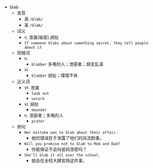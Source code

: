 - blab
  - 发音
    - 英 `/blæb/`
    - 美 `/blæb/`
  - 词义
    - v. 泄漏(秘密),胡扯
    - `If someone blabs about something secret, they tell people about it`
  - 同根词
    - n.
      - `blabber` 多嘴的人；泄密者；胡言乱语
    - vi.
      - `blabber` 胡扯；喋喋不休
  - 近义词
    - vt. 泄漏
      - `leak out`
      - `uncork`
    - vi. 胡扯
      - `maunder`
    - n. 泄密者；多嘴的人
      - `prater`
  - 例句
    - `Her mistake was to blab about their affair.`
      - 她的错误在于泄露了他们的风流韵事。
    - `Will you promise not to blab to Mom and Dad?`
      - 你能保证不会向爸妈泄密吗？
    - `She'll blab it all over the school.`
      - 她会在全校大肆宣扬这件事。

